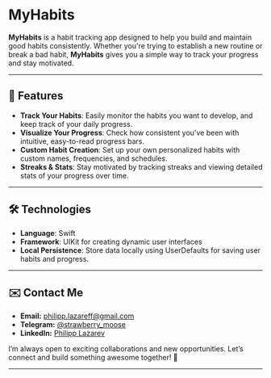# MyHabits

**MyHabits** is a habit tracking app designed to help you build and maintain good habits consistently. Whether you're trying to establish a new routine or break a bad habit, **MyHabits** gives you a simple way to track your progress and stay motivated.

---

## 🚀 Features

- **Track Your Habits**: Easily monitor the habits you want to develop, and keep track of your daily progress.
- **Visualize Your Progress**: Check how consistent you've been with intuitive, easy-to-read progress bars.
- **Custom Habit Creation**: Set up your own personalized habits with custom names, frequencies, and schedules.
- **Streaks & Stats**: Stay motivated by tracking streaks and viewing detailed stats of your progress over time.

---

## 🛠️ Technologies

- **Language**: Swift
- **Framework**: UIKit for creating dynamic user interfaces
- **Local Persistence**: Store data locally using UserDefaults for saving user habits and progress.

---

## ✉️ **Contact Me**
- **Email:** philipp.lazareff@gmail.com
- **Telegram:** [@strawberry_moose](https://t.me/strawberry_moose)
- **LinkedIn:** [Philipp Lazarev](https://www.linkedin.com/in/philipp-lazarev-782b14167/)

I’m always open to exciting collaborations and new opportunities. Let’s connect and build something awesome together! 🚀

---
